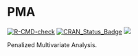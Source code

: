 # PMA

<!-- badges: start -->
[![R-CMD-check](https://github.com/bnaras/PMA/actions/workflows/R-CMD-check.yaml/badge.svg)](https://github.com/bnaras/PMA/actions/workflows/R-CMD-check.yaml)
[![CRAN_Status_Badge](https://www.r-pkg.org/badges/version/PMA)](https://cran.r-project.org/package=PMA)
[![](https://cranlogs.r-pkg.org/badges/PMA)](https://CRAN.R-project.org/package=PMA)
<!-- badges: end -->

Penalized Multivariate Analysis.
